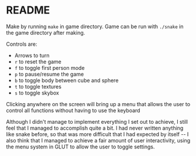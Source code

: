 README
======

Make by running `make` in game directory. Game can be run with `./snake` in the
game directory after making.

Controls are:
* Arrows to turn
* `r` to reset the game
* `f` to toggle first person mode
* `p` to pause/resume the game
* `b` to toggle body between cube and sphere
* `t` to toggle textures
* `s` to toggle skybox

Clicking anywhere on the screen will bring up a menu that allows the user to 
control all functions without having to use the keyboard

Although I didn't manage to implement everything I set out to achieve, I still 
feel that I managed to accomplish quite a bit. I had never written anything 
like snake before, so that was more difficult that I had expected by itself -- 
I also think that I managed to achieve a fair amount of user interactivity, 
using the menu system in GLUT to allow the user to toggle settings. 